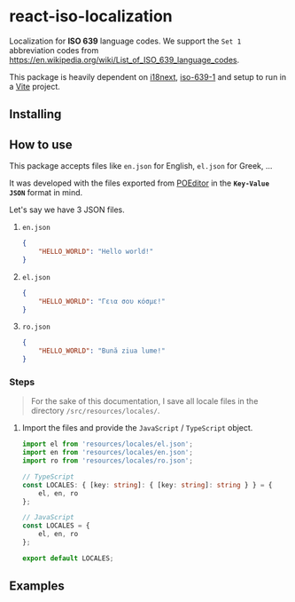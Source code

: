 # react-iso-localization

Localization for **ISO 639** language codes. We support the `Set 1` abbreviation codes from <https://en.wikipedia.org/wiki/List_of_ISO_639_language_codes>.

This package is heavily dependent on [i18next](https://www.i18next.com), [iso-639-1](https://www.npmjs.com/package/iso-639-1) and setup to run in a [Vite](https://vitejs.dev) project.

## Installing
<!-- TODO -->

## How to use

This package accepts files like `en.json` for English, `el.json` for Greek, ...

It was developed with the files exported from [POEditor](https://poeditor.com) in the **`Key-Value JSON`** format in mind.

Let's say we have 3 JSON files.

1. `en.json`

   ```json
   {
       "HELLO_WORLD": "Hello world!"
   }
   ```

2. `el.json`

   ```json
   {
       "HELLO_WORLD": "Γεια σου κόσμε!"
   }
   ```

3. `ro.json`

   ```json
   {
       "HELLO_WORLD": "Bună ziua lume!"
   }
   ```

### Steps

> For the sake of this documentation, I save all locale files in the directory `/src/resources/locales/`.

1. Import the files and provide the `JavaScript` / `TypeScript` object.

   ```ts
   import el from 'resources/locales/el.json';
   import en from 'resources/locales/en.json';
   import ro from 'resources/locales/ro.json';

   // TypeScript
   const LOCALES: { [key: string]: { [key: string]: string } } = {
       el, en, ro
   };

   // JavaScript
   const LOCALES = {
       el, en, ro
   };

   export default LOCALES;
   ```

## Examples

<!-- TODO: Structure the data required for the hook -->

<!-- TODO: Local state -->

<!-- TODO: Context provider and global state -->
